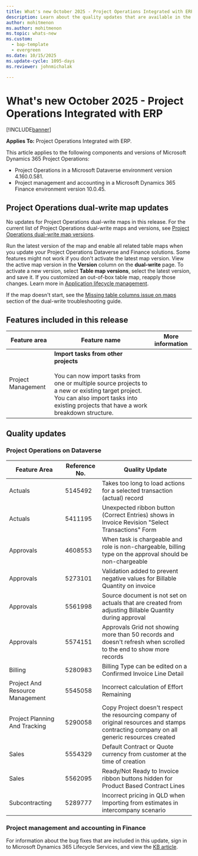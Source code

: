 ```yaml
---
title: What's new October 2025 - Project Operations Integrated with ERP
description: Learn about the quality updates that are available in the October 2025 release of Microsoft Dynamics 365 Project Operations Integrated with ERP.
author: mohitmenon
ms.author: mohitmenon
ms.topic: whats-new
ms.custom: 
  - bap-template
  - evergreen
ms.date: 10/15/2025
ms.update-cycle: 1095-days
ms.reviewer: johnmichalak

---
```


# What's new October 2025 - Project Operations Integrated with ERP

[!INCLUDE[banner](../includes/banner.md)]

**Applies To:**  Project Operations Integrated with ERP.

This article applies to the following components and versions of Microsoft Dynamics 365 Project Operations:

- Project Operations in a Microsoft Dataverse environment version 4.160.0.581.
- Project management and accounting in a Microsoft Dynamics 365 Finance environment version 10.0.45.

## Project Operations dual-write map updates

No updates for Project Operations dual-write maps in this release. For the current list of Project Operations dual-write maps and versions, see [Project Operations dual-write map versions](../environment/resource-dual-write-maps.md).

Run the latest version of the map and enable all related table maps when you update your Project Operations Dataverse and Finance solutions. Some features might not work if you don't activate the latest map version. View the active map version in the **Version** column on the **dual-write** page. To activate a new version, select **Table map versions**, select the latest version, and save it. If you customized an out-of-box table map, reapply those changes. Learn more in [Application lifecycle management](/dynamics365/fin-ops-core/dev-itpro/data-entities/dual-write/app-lifecycle-management).

If the map doesn't start, see the [Missing table columns issue on maps](/dynamics365/fin-ops-core/dev-itpro/data-entities/dual-write/dual-write-troubleshooting-finops-upgrades#missing-table-columns-issue-on-maps) section of the dual-write troubleshooting guide.

## Features included in this release

| **Feature area** | **Feature name** | **More information** |
| --- | --- | --- |
| Project Management |**Import tasks from other projects** <br><br> You can now import tasks from one or multiple source projects to a new or existing target project. You can also import tasks into existing projects that have a work breakdown structure.| |		

## Quality updates

### Project Operations on Dataverse

| **Feature Area** | **Reference No.** | **Quality Update** |
| --- | --- | --- |
|Actuals|	5145492|	Takes too long to load actions for a selected transaction (actual) record |
|Actuals|	5411195|	Unexpected ribbon button (Correct Entries) shows in Invoice Revision "Select Transactions" Form|
|Approvals|	4608553|	When task is chargeable and role is non-chargeable, billing type on the approval should be non-chargeable|
|Approvals|	5273101|	Validation added to prevent negative values for Billable Quantity on invoice|
|Approvals|	5561998|	Source document is not set on actuals that are created from adjusting Billable Quantity during approval|
|Approvals|	5574151|	Approvals Grid not showing more than 50 records and doesn't refresh when scrolled to the end to show more records|
|Billing|	5280983|	Billing Type can be edited on a Confirmed Invoice Line Detail|
|Project And Resource Management|	5545058|	Incorrect calculation of Effort Remaining|
|Project Planning And Tracking|	5290058|	Copy Project doesn't respect the resourcing company of original resources and stamps contracting company on all generic resources created|
|Sales|	5554329|	Default Contract or Quote currency from customer at the time of creation|
|Sales|	5562095|	Ready/Not Ready to Invoice ribbon buttons hidden for Product Based Contract Lines|
|Subcontracting|	5289777|	Incorrect pricing in QLD when Importing from estimates in intercompany scenario|

### Project management and accounting in Finance

For information about the bug fixes that are included in this update, sign in to Microsoft Dynamics 365 Lifecycle Services, and view the [KB article](https://fix.lcs.dynamics.com/Issue/Details?kb=0&bugId=1046049&dbType=3&qc=f7aa322e910d462ac082be99f72719f0d233f8a7a6973b89b8deb77f5d78fe98).
